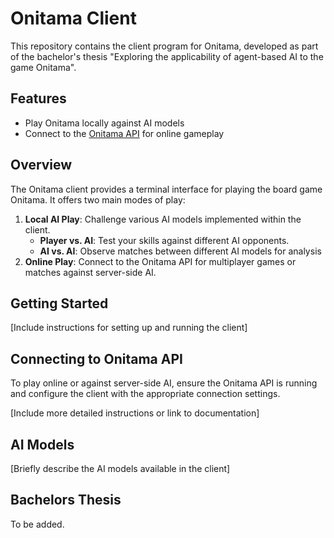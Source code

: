 # Onitama Client

This repository contains the client program for Onitama, developed as part of the bachelor's thesis "Exploring the applicability of agent-based AI to the game Onitama".

## Features

- Play Onitama locally against AI models
- Connect to the [Onitama API](https://github.com/philemonSchulz/onitama-api) for online gameplay

## Overview

The Onitama client provides a terminal interface for playing the board game Onitama. It offers two main modes of play:

1. **Local AI Play**: Challenge various AI models implemented within the client.
   - **Player vs. AI**: Test your skills against different AI opponents.
   - **AI vs. AI**: Observe matches between different AI models for analysis
3. **Online Play**: Connect to the Onitama API for multiplayer games or matches against server-side AI.

## Getting Started

[Include instructions for setting up and running the client]

## Connecting to Onitama API

To play online or against server-side AI, ensure the Onitama API is running and configure the client with the appropriate connection settings.

[Include more detailed instructions or link to documentation]

## AI Models

[Briefly describe the AI models available in the client]

## Bachelors Thesis

To be added.
